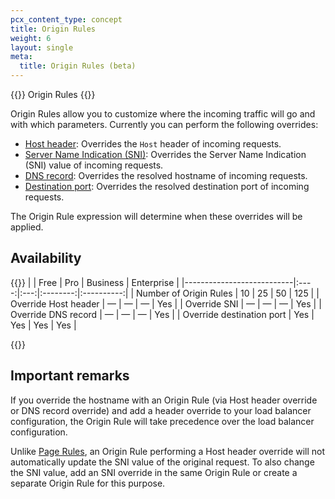 ```yaml
---
pcx_content_type: concept
title: Origin Rules
weight: 6
layout: single
meta:
  title: Origin Rules (beta)
---
```


{{<beta>}} Origin Rules {{</beta>}}

Origin Rules allow you to customize where the incoming traffic will go and with which parameters. Currently you can perform the following overrides:

* [Host header](/rules/origin-rules/features/#host-header): Overrides the `Host` header of incoming requests.
* [Server Name Indication (SNI)](/rules/origin-rules/features/#server-name-indication-sni): Overrides the Server Name Indication (SNI) value of incoming requests.
* [DNS record](/rules/origin-rules/features/#dns-record): Overrides the resolved hostname of incoming requests.
* [Destination port](/rules/origin-rules/features/#destination-port): Overrides the resolved destination port of incoming requests.

The Origin Rule expression will determine when these overrides will be applied.

## Availability

{{<table-wrap>}}
|                           | Free | Pro | Business | Enterprise |
|---------------------------|:----:|:---:|:--------:|:----------:|
| Number of Origin Rules    |  10  | 25  |    50    |    125     |
| Override Host header      |  —   |  —  |    —     |    Yes     |
| Override SNI              |  —   |  —  |    —     |    Yes     |
| Override DNS record       |  —   |  —  |    —     |    Yes     |
| Override destination port | Yes  | Yes |   Yes    |    Yes     |

{{</table-wrap>}}

## Important remarks

If you override the hostname with an Origin Rule (via Host header override or DNS record override) and add a header override to your load balancer configuration, the Origin Rule will take precedence over the load balancer configuration.

Unlike [Page Rules](https://support.cloudflare.com/hc/articles/218411427), an Origin Rule performing a Host header override will not automatically update the SNI value of the original request. To also change the SNI value, add an SNI override in the same Origin Rule or create a separate Origin Rule for this purpose.
